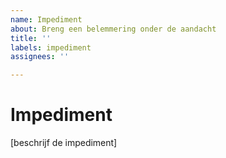```yaml
---
name: Impediment
about: Breng een belemmering onder de aandacht
title: ''
labels: impediment
assignees: ''

---
```


# Impediment

[beschrijf de impediment]
